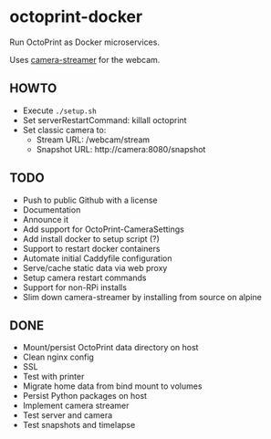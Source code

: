 # octoprint-docker
 
Run OctoPrint as Docker microservices.

Uses [camera-streamer](https://github.com/ayufan/camera-streamer) for the webcam.

## HOWTO
- Execute `./setup.sh`
- Set serverRestartCommand: killall octoprint
- Set classic camera to:
  - Stream URL: /webcam/stream
  - Snapshot URL: http://camera:8080/snapshot

## TODO
- Push to public Github with a license
- Documentation
- Announce it
- Add support for OctoPrint-CameraSettings
- Add install docker to setup script (?)
- Support to restart docker containers
- Automate initial Caddyfile configuration
- Serve/cache static data via web proxy
- Setup camera restart commands
- Support for non-RPi installs
- Slim down camera-streamer by installing from source on alpine

## DONE
- Mount/persist OctoPrint data directory on host
- Clean nginx config
- SSL
- Test with printer
- Migrate home data from bind mount to volumes
- Persist Python packages on host
- Implement camera streamer
- Test server and camera
- Test snapshots and timelapse
